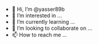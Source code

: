 - 👋 Hi, I’m @yasser89b
- 👀 I’m interested in ...
- 🌱 I’m currently learning ...
- 💞️ I’m looking to collaborate on ...
- 📫 How to reach me ...

<!---
yasser89b/yasser89b is a ✨ special ✨ repository because its `README.md` (this file) appears on your GitHub profile.
You can click the Preview link to take a look at your changes.
--->
